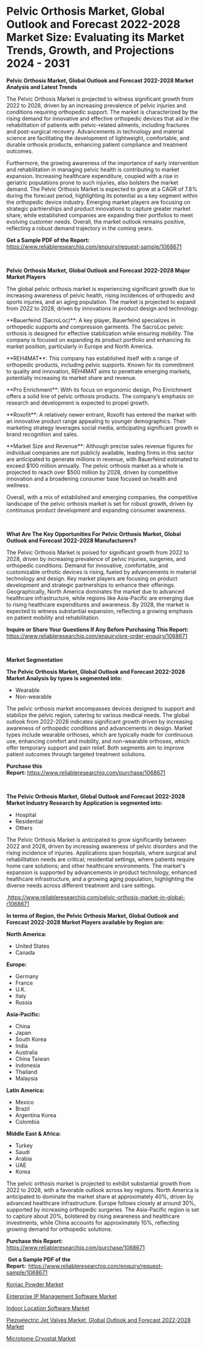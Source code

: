 <p><h1>Pelvic Orthosis Market, Global Outlook and Forecast 2022-2028 Market Size: Evaluating its Market Trends, Growth, and Projections 2024 - 2031</h1></p><p><strong>Pelvic Orthosis Market, Global Outlook and Forecast 2022-2028 Market Analysis and Latest Trends</strong></p>
<p><p>The Pelvic Orthosis Market is projected to witness significant growth from 2022 to 2028, driven by an increasing prevalence of pelvic injuries and conditions requiring orthopedic support. The market is characterized by the rising demand for innovative and effective orthopedic devices that aid in the rehabilitation of patients with pelvic-related ailments, including fractures and post-surgical recovery. Advancements in technology and material science are facilitating the development of lightweight, comfortable, and durable orthosis products, enhancing patient compliance and treatment outcomes.</p><p>Furthermore, the growing awareness of the importance of early intervention and rehabilitation in managing pelvic health is contributing to market expansion. Increasing healthcare expenditure, coupled with a rise in geriatric populations prone to such injuries, also bolsters the market demand. The Pelvic Orthosis Market is expected to grow at a CAGR of 7.8% during the forecast period, highlighting its potential as a key segment within the orthopedic device industry. Emerging market players are focusing on strategic partnerships and product innovations to capture greater market share, while established companies are expanding their portfolios to meet evolving customer needs. Overall, the market outlook remains positive, reflecting a robust demand trajectory in the coming years.</p></p>
<p><strong>Get a Sample PDF of the Report:&nbsp;</strong> <a href="https://www.reliableresearchiq.com/enquiry/request-sample/1068671">https://www.reliableresearchiq.com/enquiry/request-sample/1068671</a></p>
<p>&nbsp;</p>
<p><strong>Pelvic Orthosis Market, Global Outlook and Forecast 2022-2028 Major Market Players</strong></p>
<p><p>The global pelvic orthosis market is experiencing significant growth due to increasing awareness of pelvic health, rising incidences of orthopedic and sports injuries, and an aging population. The market is projected to expand from 2022 to 2028, driven by innovations in product design and technology.</p><p>**Bauerfeind (SacroLoc)**: A key player, Bauerfeind specializes in orthopedic supports and compression garments. The SacroLoc pelvic orthosis is designed for effective stabilization while ensuring mobility. The company is focused on expanding its product portfolio and enhancing its market position, particularly in Europe and North America.</p><p>**REH4MAT**: This company has established itself with a range of orthopedic products, including pelvic supports. Known for its commitment to quality and innovation, REH4MAT aims to penetrate emerging markets, potentially increasing its market share and revenue.</p><p>**Pro Enrichment**: With its focus on ergonomic design, Pro Enrichment offers a solid line of pelvic orthosis products. The company’s emphasis on research and development is expected to propel growth. </p><p>**Roxofit**: A relatively newer entrant, Roxofit has entered the market with an innovative product range appealing to younger demographics. Their marketing strategy leverages social media, anticipating significant growth in brand recognition and sales.</p><p>**Market Size and Revenue**: Although precise sales revenue figures for individual companies are not publicly available, leading firms in this sector are anticipated to generate millions in revenue, with Bauerfeind estimated to exceed $100 million annually. The pelvic orthosis market as a whole is projected to reach over $500 million by 2028, driven by competitive innovation and a broadening consumer base focused on health and wellness. </p><p>Overall, with a mix of established and emerging companies, the competitive landscape of the pelvic orthosis market is set for robust growth, driven by continuous product development and expanding consumer awareness.</p></p>
<p>&nbsp;</p>
<p><strong>What Are The Key Opportunities For Pelvic Orthosis Market, Global Outlook and Forecast 2022-2028 Manufacturers?</strong></p>
<p><p>The Pelvic Orthosis Market is poised for significant growth from 2022 to 2028, driven by increasing prevalence of pelvic injuries, surgeries, and orthopedic conditions. Demand for innovative, comfortable, and customizable orthotic devices is rising, fueled by advancements in material technology and design. Key market players are focusing on product development and strategic partnerships to enhance their offerings. Geographically, North America dominates the market due to advanced healthcare infrastructure, while regions like Asia-Pacific are emerging due to rising healthcare expenditures and awareness. By 2028, the market is expected to witness substantial expansion, reflecting a growing emphasis on patient mobility and rehabilitation.</p></p>
<p><strong>Inquire or Share Your Questions If Any Before Purchasing This Report:</strong> <a href="https://www.reliableresearchiq.com/enquiry/pre-order-enquiry/1068671">https://www.reliableresearchiq.com/enquiry/pre-order-enquiry/1068671</a></p>
<p>&nbsp;</p>
<p><strong>Market Segmentation</strong></p>
<p><strong>The Pelvic Orthosis Market, Global Outlook and Forecast 2022-2028 Market Analysis by types is segmented into:</strong></p>
<p><ul><li>Wearable</li><li>Non-wearable</li></ul></p>
<p><p>The pelvic orthosis market encompasses devices designed to support and stabilize the pelvic region, catering to various medical needs. The global outlook from 2022-2028 indicates significant growth driven by increasing awareness of orthopedic conditions and advancements in design. Market types include wearable orthoses, which are typically made for continuous use, enhancing comfort and mobility, and non-wearable orthoses, which offer temporary support and pain relief. Both segments aim to improve patient outcomes through targeted treatment solutions.</p></p>
<p><strong>Purchase this Report:&nbsp;</strong><a href="https://www.reliableresearchiq.com/purchase/1068671">https://www.reliableresearchiq.com/purchase/1068671</a></p>
<p>&nbsp;</p>
<p><strong>The Pelvic Orthosis Market, Global Outlook and Forecast 2022-2028 Market Industry Research by Application is segmented into:</strong></p>
<p><ul><li>Hospital</li><li>Residential</li><li>Others</li></ul></p>
<p><p>The Pelvic Orthosis Market is anticipated to grow significantly between 2022 and 2028, driven by increasing awareness of pelvic disorders and the rising incidence of injuries. Applications span hospitals, where surgical and rehabilitation needs are critical; residential settings, where patients require home care solutions; and other healthcare environments. The market's expansion is supported by advancements in product technology, enhanced healthcare infrastructure, and a growing aging population, highlighting the diverse needs across different treatment and care settings.</p></p>
<p><a href="https://www.reliableresearchiq.com/pelvic-orthosis-market-in-global-r1068671">&nbsp;https://www.reliableresearchiq.com/pelvic-orthosis-market-in-global-r1068671</a></p>
<p><strong>In terms of Region, the Pelvic Orthosis Market, Global Outlook and Forecast 2022-2028 Market Players available by Region are:</strong></p>
<p>
    <p> <strong> North America: </strong>
        <ul>
            <li>United States</li>
            <li>Canada</li>
        </ul>
        </p> 
    <p> <strong> Europe: </strong>
        <ul>
            <li>Germany</li>
            <li>France</li>
            <li>U.K.</li>
            <li>Italy</li>
            <li>Russia</li>
        </ul>
        </p> 
    <p> <strong> Asia-Pacific: </strong>
        <ul>
            <li>China</li>
            <li>Japan</li>
            <li>South Korea</li>
            <li>India</li>
            <li>Australia</li>
            <li>China Taiwan</li>
            <li>Indonesia</li>
            <li>Thailand</li>
            <li>Malaysia</li>
        </ul>
        </p> 
    <p> <strong> Latin America: </strong>
        <ul>
            <li>Mexico</li>
            <li>Brazil</li>
            <li>Argentina Korea</li>
            <li>Colombia</li>
        </ul>
        </p> 
    <p> <strong> Middle East & Africa: </strong>
        <ul>
            <li>Turkey</li>
            <li>Saudi</li>
            <li>Arabia</li>
            <li>UAE</li>
            <li>Korea</li>
        </ul>
    </p>
    </p>
<p><p>The pelvic orthosis market is projected to exhibit substantial growth from 2022 to 2028, with a favorable outlook across key regions. North America is anticipated to dominate the market share at approximately 40%, driven by advanced healthcare infrastructure. Europe follows closely at around 30%, supported by increasing orthopedic surgeries. The Asia-Pacific region is set to capture about 20%, bolstered by rising awareness and healthcare investments, while China accounts for approximately 10%, reflecting growing demand for orthopedic solutions.</p></p>
<p><strong>Purchase this Report: </strong><a href="https://www.reliableresearchiq.com/purchase/1068671">https://www.reliableresearchiq.com/purchase/1068671</a></p>
<p>&nbsp;<strong>Get a Sample PDF of the Report:&nbsp;&nbsp;</strong><a href="https://www.reliableresearchiq.com/enquiry/request-sample/1068671">https://www.reliableresearchiq.com/enquiry/request-sample/1068671</a></p>
<p><strong></strong></p>
<p><p><a href="https://www.linkedin.com/pulse/emerging-trends-konjac-powder-market-global-outlook-future-kzvbc?trackingId=zcT6Y7KyRHqGdUtBA1nLcw%3D%3D">Konjac Powder Market</a></p><p><a href="https://www.linkedin.com/pulse/global-enterprise-ip-management-software-market-trends-insights-k3bae?trackingId=G4DBlBvwQSWZvOv3NHQ7Fw%3D%3D">Enterprise IP Management Software Market</a></p><p><a href="https://www.linkedin.com/pulse/deep-dive-indoor-location-software-market-itstrends-segmentation-09oze?trackingId=PsbpIqrBTd%2B%2FsGXAkL8G2A%3D%3D">Indoor Location Software Market</a></p><p><a href="https://github.com/dlwlxxqs71/Market-Research-Report-List-1/blob/main/piezoelectric-jet-valves-market-global-outlook-and-forecast-2022-2028-market.md">Piezoelectric Jet Valves Market, Global Outlook and Forecast 2022-2028 Market</a></p><p><a href="https://www.linkedin.com/pulse/insights-microtome-cryostat-market-share-competitive-landscape-q4fce?trackingId=afinW2uyRLWiFVlkALyshQ%3D%3D">Microtome Cryostat Market</a></p></p>